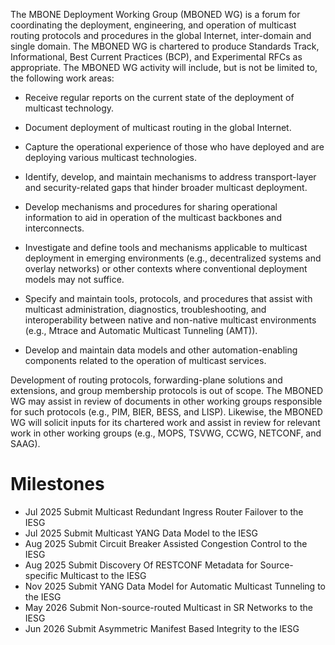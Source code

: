 The MBONE Deployment Working Group (MBONED WG) is a forum for coordinating the deployment, engineering, and operation of multicast routing protocols and procedures in the global Internet, inter-domain and single domain. The MBONED WG is chartered to produce Standards Track, Informational, Best Current Practices (BCP), and Experimental RFCs as appropriate. The MBONED WG activity will include, but is not be limited to, the following work areas:

* Receive regular reports on the current state of the deployment of multicast technology.

* Document deployment of multicast routing in the global Internet.

* Capture the operational experience of those who have deployed and are deploying various multicast technologies.

* Identify, develop, and maintain mechanisms to address transport-layer and security-related gaps that hinder broader multicast deployment.

* Develop mechanisms and procedures for sharing operational information to aid in operation of the multicast backbones and interconnects.

* Investigate and define tools and mechanisms applicable to multicast deployment in emerging environments (e.g., decentralized systems and overlay networks) or other contexts where conventional deployment models may not suffice.

* Specify and maintain tools, protocols, and procedures that assist with multicast administration, diagnostics, troubleshooting, and interoperability between native and non-native multicast environments (e.g., Mtrace and Automatic Multicast Tunneling (AMT)). 

* Develop and maintain data models and other automation-enabling components related to the operation of multicast services.

Development of routing protocols, forwarding-plane solutions and extensions, and group membership protocols is out of scope. The MBONED WG may assist in review of documents in other working groups responsible for such protocols (e.g., PIM, BIER, BESS, and LISP). Likewise, the MBONED WG will solicit inputs for its chartered work and assist in review for relevant work in other working groups (e.g., MOPS, TSVWG, CCWG, NETCONF, and SAAG).

#  Milestones

* Jul 2025 Submit Multicast Redundant Ingress Router Failover to the IESG
* Jul 2025 Submit Multicast YANG Data Model to the IESG
* Aug 2025 Submit Circuit Breaker Assisted Congestion Control to the IESG
* Aug 2025 Submit Discovery Of RESTCONF Metadata for Source-specific Multicast to the IESG
* Nov 2025 Submit YANG Data Model for Automatic Multicast Tunneling to the IESG
* May 2026 Submit Non-source-routed Multicast in SR Networks to the IESG
* Jun 2026 Submit Asymmetric Manifest Based Integrity to the IESG
